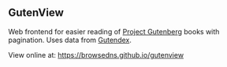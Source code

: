 ## GutenView
Web frontend for easier reading of [Project Gutenberg](https://www.gutenberg.org/) books with pagination. Uses data from [Gutendex](https://gutendex.com/).

View online at: https://browsedns.github.io/gutenview